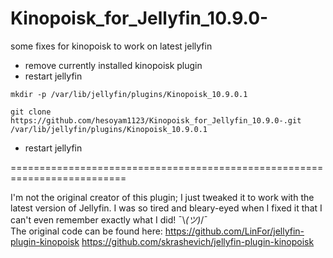 # Kinopoisk_for_Jellyfin_10.9.0-
some fixes for kinopoisk to work on latest jellyfin

- remove currently installed kinopoisk plugin
- restart jellyfin

```mkdir -p /var/lib/jellyfin/plugins/Kinopoisk_10.9.0.1```

```git clone https://github.com/hesoyam1123/Kinopoisk_for_Jellyfin_10.9.0-.git /var/lib/jellyfin/plugins/Kinopoisk_10.9.0.1```

- restart jellyfin

==========================================================================

I'm not the original creator of this plugin; I just tweaked it to work with the latest version of Jellyfin. I was so tired and bleary-eyed when I fixed it that I can't even remember exactly what I did! ¯\\_(ツ)_/¯  
The original code can be found here:
https://github.com/LinFor/jellyfin-plugin-kinopoisk
https://github.com/skrashevich/jellyfin-plugin-kinopoisk
